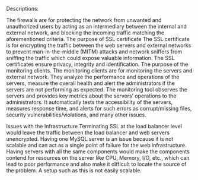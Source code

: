 Descriptions:


The firewalls are for protecting the network from unwanted and unauthorized users by acting as an intermediary between the internal and external network, and blocking the incoming traffic matching the aforementioned criteria.
The purpose of SSL certificate
The SSL certificate is for encrypting the traffic between the web servers and external networks to prevent man-in-the-middle (MITM) attacks and network sniffers from sniffing the traffic which could expose valuable information. The SSL certificates ensure privacy, integrity and identification.
The purpose of the monitoring clients.
The monitoring clients are for monitoring the servers and external network. They analyze the performance and operations of the servers, measure the overall health and alert the administrators if the servers are not performing as expected. The monitoring tool observes the servers and provides key metrics about the servers’ operations to the administrators. It automatically tests the accessibility of the servers, measures response time, and alerts for such errors as corrupt/missing files, security vulnerabilities/violations, and many other issues.

Issues with the Infrastructure
Terminating SSL at the load balancer level would leave the traffic between the load balancer and web servers unencrypted.
Having one MySQL server is an issue because it is not scalable and can act as a single point of failure for the web infrastructure.
Having servers with all the same components would make the components contend for resources on the server like CPU, Memory, I/O, etc., which can lead to poor performance and also make it difficult to locate the source of the problem. A setup such as this is not easily scalable.